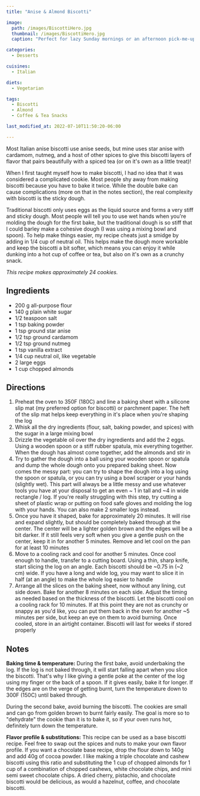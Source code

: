 ```yaml
---
title: "Anise & Almond Biscotti"

image: 
  path: /images/BiscottiHero.jpg
  thumbnail: /images/BiscottiHero.jpg
  caption: "Perfect for lazy Sunday mornings or an afternoon pick-me-up"

categories:
  - Desserts

cuisines:
  - Italian

diets:
  - Vegetarian

tags:
  - Biscotti
  - Almond
  - Coffee & Tea Snacks

last_modified_at: 2022-07-10T11:50:20-06:00

---
```


<span itemprop="description">
Most Italian anise biscotti use anise seeds, but mine uses star anise with cardamom, nutmeg, and a host of other spices to give this biscotti layers of flavor that pairs beautifully with a spiced tea (or on it's own as a little treat)!
</span>


When I first taught myself how to make biscotti, I had no idea that it was considered a complicated cookie. Most people shy away from making biscotti because you have to bake it twice. While the double bake can cause complications (more on that in the notes section), the real complexity with biscotti is the sticky dough. 

Traditional biscotti only uses eggs as the liquid source and forms a very stiff and sticky dough. Most people will tell you to use wet hands when you're molding the dough for the first bake, but the traditional dough is so stiff that I could barley make a cohesive dough (I was using a mixing bowl and spoon). To help make things easier, my recipe cheats just a smidge by adding in 1/4 cup of neutral oil. This helps make the dough more workable and keep the biscotti a bit softer, which means you can enjoy it while dunking into a hot cup of coffee or tea, but also on it's own as a crunchy snack.  

*This recipe makes approximately <span itemprop="recipeYield">24</span> cookies.*

## Ingredients

* <span itemprop="recipeIngredient">200 g all-purpose flour</span>
* <span itemprop="recipeIngredient">140 g plain white sugar </span>
* <span itemprop="recipeIngredient">1/2 teaspoon salt</span>
* <span itemprop="recipeIngredient">1 tsp baking powder</span>
* <span itemprop="recipeIngredient">1 tsp ground star anise</span>
* <span itemprop="recipeIngredient">1/2 tsp ground cardamom</span>
* <span itemprop="recipeIngredient">1/2 tsp ground nutmeg</span>
* <span itemprop="recipeIngredient">1 tsp vanilla extract</span>
* <span itemprop="recipeIngredient">1/4 cup neutral oil, like vegetable</span>
* <span itemprop="recipeIngredient">2 large eggs</span>
* <span itemprop="recipeIngredient">1 cup chopped almonds</span>

## Directions

1. <span itemprop="recipeInstructions">Preheat the oven to 350F (180C) and line a baking sheet with a silicone slip mat (my preferred option for biscotti) or parchment paper. The heft of the slip mat helps keep everything in it's place when you're shaping the log</span>
2. <span itemprop="recipeInstructions">Whisk all the dry ingredients (flour, salt, baking powder, and spices) with the sugar in a large mixing bowl</span>
3. <span itemprop="recipeInstructions">Drizzle the vegetable oil over the dry ingredients and add the 2 eggs. Using a wooden spoon or a stiff rubber spatula, mix everything together. When the dough has almost come together, add the almonds and stir in</span>
4. <span itemprop="recipeInstructions">Try to gather the dough into a ball using your wooden spoon or spatula and dump the whole dough onto you prepared baking sheet. Now comes the messy part: you can try to shape the dough into a log using the spoon or spatula, or you can try using a bowl scraper or your hands (slightly wet). This part will always be a little messy and use whatever tools you have at your disposal to get an even ~ 1 in tall and ~4 in wide rectangle / log. If you're really struggling with this step, try cutting a sheet of plastic wrap or putting on food safe gloves and molding the log with your hands. You can also make 2 smaller logs instead.</span>
5. <span itemprop="recipeInstructions">Once you have it shaped, bake for approximately 20 minutes. It will rise and expand slightly, but should be completely baked through at the center. The center will be a lighter golden brown and the edges will be a bit darker. If it still feels very soft when you give a gentle push on the center, keep it in for another 5 minutes. Remove and let cool on the pan for at least 10 minutes</span>
6. <span itemprop="recipeInstructions">Move to a cooling rack and cool for another 5 minutes. Once cool enough to handle, transfer to a cutting board. Using a thin, sharp knife, start slicing the log on an angle. Each biscotti should be ~0.75 in (~2 cm) wide.  If you have a long and wide log, you may want to slice it in half (at an angle) to make the whole log easier to handle</span>
7. <span itemprop="recipeInstructions">Arrange all the slices on the baking sheet, now without any lining, cut side down. Bake for another 8 minutes on each side. Adjust the timing as needed based on the thickness of the biscotti. Let the biscotti cool on a cooling rack for 10 minutes. If at this point they are not as crunchy or snappy as you'd like, you can put them back in the oven for another ~5 minutes per side, but keep an eye on them to avoid burning. Once cooled, store in an airtight container. Biscotti will last for weeks if stored properly</span>



## Notes

**Baking time & temperature:** During the first bake, avoid underbaking the log. If the log is not baked through, it will start falling apart when you slice the biscotti. That's why I like giving a gentle poke at the center of the log using my finger or the back of a spoon. If it gives easily, bake it for longer. If the edges are on the verge of getting burnt, turn the temperature down to 300F (150C) until baked through. 

During the second bake, avoid burning the biscotti. The cookies are small and can go from golden brown to burnt fairly easily. The goal is more so to "dehydrate" the cookie than it is to bake it, so if your oven runs hot, definitely turn down the temperature. 

**Flavor profile & substitutions:** This recipe can be used as a base biscotti recipe. Feel free to swap out the spices and nuts to make your own flavor profile. If you want a chocolate base recipe, drop the flour down to 140g and add 40g of cocoa powder. I like making a triple chocolate and cashew biscotti using this ratio and substituting the 1 cup of chopped almonds for 1 cup of a combination of chopped cashews, white chocolate chips, and mini semi sweet chocolate chips. A dried cherry, pistachio, and chocolate biscotti would be delicious, as would a hazelnut, coffee, and chocolate biscotti. 